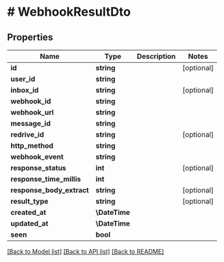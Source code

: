 # # WebhookResultDto

## Properties

Name | Type | Description | Notes
------------ | ------------- | ------------- | -------------
**id** | **string** |  | [optional]
**user_id** | **string** |  |
**inbox_id** | **string** |  | [optional]
**webhook_id** | **string** |  |
**webhook_url** | **string** |  |
**message_id** | **string** |  |
**redrive_id** | **string** |  | [optional]
**http_method** | **string** |  |
**webhook_event** | **string** |  |
**response_status** | **int** |  | [optional]
**response_time_millis** | **int** |  |
**response_body_extract** | **string** |  | [optional]
**result_type** | **string** |  | [optional]
**created_at** | **\DateTime** |  |
**updated_at** | **\DateTime** |  |
**seen** | **bool** |  |

[[Back to Model list]](../../README#models) [[Back to API list]](../../README#endpoints) [[Back to README]](../../README)
